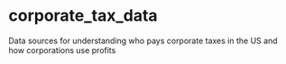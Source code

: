 # corporate_tax_data
Data sources for understanding who pays corporate taxes in the US and how corporations use profits
